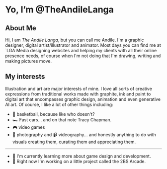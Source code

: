 # Yo, I’m @TheAndileLanga

## About Me 
Hi, I am *The Andile Langa*, but you can call me Andile. I'm a graphic designer, digital artist/illustrator and animator. 
Most days you can find me at `LGA Media designing websites and helping my clients with all their online presence needs, of course when I'm not doing that 
I'm drawing, writing and making pictures move. 

## My interests 
Illustration and art are major interests of mine. I love all sorts of creative expressions from traditional works made with graphite, ink and paint to 
digital art that encompasses graphic design, animation and even generative AI art. Of course, I like a lot of other things including: 
- 🏀 basketball, because like who doesn't? 
- 🏎️ Fast cars... and on that note Tracy Chapman.
- 🎮 video games
- 📸 photography and 📹 videography... and honestly anything to do with visuals creating them, curating them and appreciating them. 
--------
- 📖 I'm currently learning more about game design and development. 
- 👀 Right now I'm working on a little project called the 2BS Arcade.
  
<!---
TheAndileLanga/TheAndileLanga is a ✨ special ✨ repository because its `README.md` (this file) appears on your GitHub profile.
You can click the Preview link to take a look at your changes.
--->
